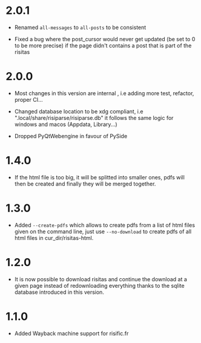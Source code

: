 # 2.0.1

- Renamed ```all-messages``` to ```all-posts``` to be consistent

- Fixed a bug where the post_cursor would never get updated (be set to 0 to be more precise)
  if the page didn't contains a post that is part of the risitas

# 2.0.0

- Most changes in this version are internal , i.e adding more test, refactor, proper CI...

- Changed database location to be xdg compliant, i.e ".local/share/risiparse/risiparse.db"
  it follows the same logic for windows and macos (Appdata, Library...)

- Dropped PyQtWebengine in favour of PySide

# 1.4.0

- If the html file is too big, it will be splitted into smaller ones, pdfs will then be created
  and finally they will be merged together.

# 1.3.0

- Added ```--create-pdfs``` which allows to create pdfs from a list of html files given on the command
  line, just use ```--no-download``` to create pdfs of all html files in cur_dir/risitas-html.

# 1.2.0

- It is now possible to download risitas and continue the download at a given page instead of redownloading everything
  thanks to the sqlite database introduced in this version.

# 1.1.0

- Added Wayback machine support for risific.fr
